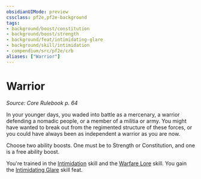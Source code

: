 ```yaml
---
obsidianUIMode: preview
cssclass: pf2e,pf2e-background
tags:
- background/boost/constitution
- background/boost/strength
- background/feat/intimidating-glare
- background/skill/intimidation
- compendium/src/pf2e/crb
aliases: ["Warrior"]
---
```

# Warrior
*Source: Core Rulebook p. 64*  

In your younger days, you waded into battle as a mercenary, a warrior defending a nomadic people, or a member of a militia or army. You might have wanted to break out from the regimented structure of these forces, or you could have always been as independent a warrior as you are now.

Choose two ability boosts. One must be to Strength or Constitution, and one is a free ability boost.

You're trained in the [Intimidation](../../skills.md#Intimidation) skill and the [Warfare Lore](../../skills.md#Lore) skill. You gain the [Intimidating Glare](../../feats/intimidating-glare.md) skill feat.